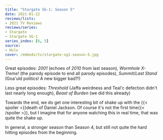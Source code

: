 ```yaml
---
title: "Stargate SG-1: Season 5"
date: 2021-01-22
reviews/lists:
- 2021 TV Reviews
reviews/series:
- Stargate
- Stargate SG-1
series_index: [6, 5]
source:
- Hulu
cover: /embeds/tv/stargate-sg1-season-5.jpg
---
```

Great episodes: *2001* (echoes of *2010* from last season), *Wormhole X-Treme!* (the parody episode to end all parody episodes), *Summit*/*Last Stand* (Goa'uld politics! A new bigger bad?!)

Less great episodes: *Threshold* (Jaffa weirdness and Teal'c defection didn't last nearly long enough), *Beast of Burden* (we did this already)

Towards the end, we do get one interesting bit of shake up with the {{< spoiler >}}death of Daniel Jackson. Of course it's not the first time{{< /spoiler >}}, but I imagine that for anyone watching this in real time, that was quite the shake up. 

In general, a stronger season than Season 4, but still not quite the hard hitting episodes from the beginning. 